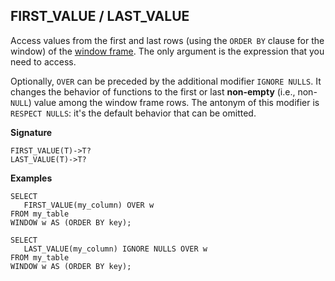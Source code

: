 ## FIRST_VALUE / LAST_VALUE

Access values from the first and last rows (using the `ORDER BY` clause for the window) of the [window frame](../../../syntax/window.md#frame). The only argument is the expression that you need to access.

Optionally, `OVER` can be preceded by the additional modifier `IGNORE NULLS`. It changes the behavior of functions to the first or last __non-empty__ (i.e., non-`NULL`) value among the window frame rows. The antonym of this modifier is `RESPECT NULLS`: it's the default behavior that can be omitted.

**Signature**

```
FIRST_VALUE(T)->T?
LAST_VALUE(T)->T?
```

**Examples**

```yql
SELECT
   FIRST_VALUE(my_column) OVER w
FROM my_table
WINDOW w AS (ORDER BY key);
```

```yql
SELECT
   LAST_VALUE(my_column) IGNORE NULLS OVER w
FROM my_table
WINDOW w AS (ORDER BY key);
```

